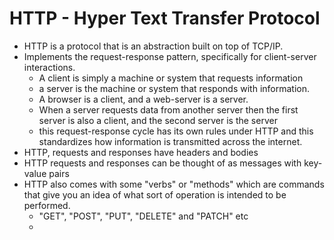 # HTTP - Hyper Text Transfer Protocol

- HTTP is a protocol that is an abstraction built on top of TCP/IP.
- Implements the request-response pattern, specifically for client-server interactions.
  - A client is simply a machine or system that requests information
  - a server is the machine or system that responds with information.
  - A browser is a client, and a web-server is a server.
  - When a server requests data from another server then the first server is also a client, and the second server is the server
  - this request-response cycle has its own rules under HTTP and this standardizes how information is transmitted across the internet.
- HTTP, requests and responses have headers and bodies
- HTTP requests and responses can be thought of as messages with key-value pairs
- HTTP also comes with some "verbs" or "methods" which are commands that give you an idea of what sort of operation is intended to be performed.
  - "GET", "POST", "PUT", "DELETE" and "PATCH" etc
  - 
